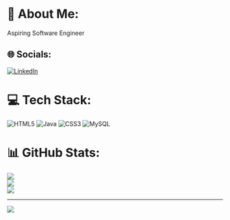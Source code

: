 # 💫 About Me:
Aspiring Software Engineer 


## 🌐 Socials:
[![LinkedIn](https://img.shields.io/badge/LinkedIn-%230077B5.svg?logo=linkedin&logoColor=white)](https://linkedin.com/in/https://www.linkedin.com/in/indar-gowda-m-k-0a0684272) 

# 💻 Tech Stack:
![HTML5](https://img.shields.io/badge/html5-%23E34F26.svg?style=flat&logo=html5&logoColor=white) ![Java](https://img.shields.io/badge/java-%23ED8B00.svg?style=flat&logo=openjdk&logoColor=white) ![CSS3](https://img.shields.io/badge/css3-%231572B6.svg?style=flat&logo=css3&logoColor=white) ![MySQL](https://img.shields.io/badge/mysql-4479A1.svg?style=flat&logo=mysql&logoColor=white)
# 📊 GitHub Stats:
![](https://github-readme-stats.vercel.app/api?username=Indar2002&theme=dark&hide_border=false&include_all_commits=false&count_private=false)<br/>
![](https://github-readme-streak-stats.herokuapp.com/?user=Indar2002&theme=dark&hide_border=false)<br/>
![](https://github-readme-stats.vercel.app/api/top-langs/?username=Indar2002&theme=dark&hide_border=false&include_all_commits=false&count_private=false&layout=compact)

---
[![](https://visitcount.itsvg.in/api?id=Indar2002&icon=0&color=0)](https://visitcount.itsvg.in)

<!-- Proudly created with GPRM ( https://gprm.itsvg.in ) -->
